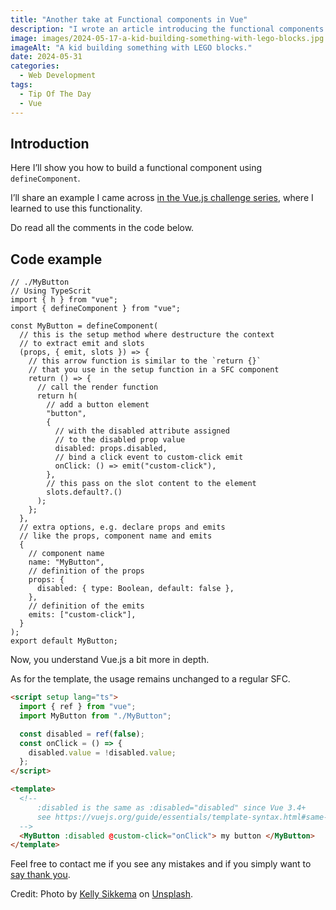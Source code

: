 ```yaml
---
title: "Another take at Functional components in Vue"
description: "I wrote an article introducing the functional components a while ago and I later discovered that you write it another way."
image: images/2024-05-17-a-kid-building-something-with-lego-blocks.jpg
imageAlt: "A kid building something with LEGO blocks."
date: 2024-05-31
categories:
  - Web Development
tags:
  - Tip Of The Day
  - Vue
---
```


## Introduction

Here I’ll show you how to build a functional component using `defineComponent`.

I’ll share an example I came across [in the Vue.js challenge series](https://vuejs-challenges.netlify.app/questions/218-h-render-function/README.html), where I learned to use this functionality.

Do read all the comments in the code below.

## Code example

```tsx
// ./MyButton
// Using TypeScrit
import { h } from "vue";
import { defineComponent } from "vue";

const MyButton = defineComponent(
  // this is the setup method where destructure the context
  // to extract emit and slots
  (props, { emit, slots }) => {
    // this arrow function is similar to the `return {}`
    // that you use in the setup function in a SFC component
    return () => {
      // call the render function
      return h(
        // add a button element
        "button",
        {
          // with the disabled attribute assigned
          // to the disabled prop value
          disabled: props.disabled,
          // bind a click event to custom-click emit
          onClick: () => emit("custom-click"),
        },
        // this pass on the slot content to the element
        slots.default?.()
      );
    };
  },
  // extra options, e.g. declare props and emits
  // like the props, component name and emits
  {
    // component name
    name: "MyButton",
    // definition of the props
    props: {
      disabled: { type: Boolean, default: false },
    },
    // definition of the emits
    emits: ["custom-click"],
  }
);
export default MyButton;
```

Now, you understand Vue.js a bit more in depth.

As for the template, the usage remains unchanged to a regular SFC.

```html
<script setup lang="ts">
  import { ref } from "vue";
  import MyButton from "./MyButton";

  const disabled = ref(false);
  const onClick = () => {
    disabled.value = !disabled.value;
  };
</script>

<template>
  <!-- 
	  :disabled is the same as :disabled="disabled" since Vue 3.4+
	  see https://vuejs.org/guide/essentials/template-syntax.html#same-name-shorthand
  -->
  <MyButton :disabled @custom-click="onClick"> my button </MyButton>
</template>
```

Feel free to contact me if you see any mistakes and if you simply want to [say thank you](../../../page/sponsor-me/index.md).

Credit: Photo by [Kelly Sikkema](https://unsplash.com/@kellysikkema?utm_content=creditCopyText&utm_medium=referral&utm_source=unsplash) on [Unsplash](https://unsplash.com/photos/toddlers-playing-building-block-toys-JRVxgAkzIsM?utm_content=creditCopyText&utm_medium=referral&utm_source=unsplash).
